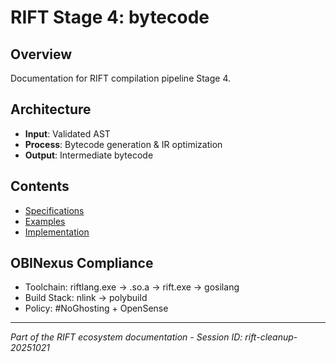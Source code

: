 # RIFT Stage 4: bytecode

## Overview
Documentation for RIFT compilation pipeline Stage 4.

## Architecture
- **Input**: Validated AST
- **Process**: Bytecode generation & IR optimization
- **Output**: Intermediate bytecode

## Contents
- [Specifications](specifications/)
- [Examples](examples/)
- [Implementation](implementation/)

## OBINexus Compliance
- Toolchain: riftlang.exe → .so.a → rift.exe → gosilang
- Build Stack: nlink → polybuild
- Policy: #NoGhosting + OpenSense

---
*Part of the RIFT ecosystem documentation - Session ID: rift-cleanup-20251021*
